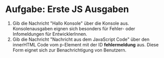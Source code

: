 # Aufgabe: Erste JS Ausgaben

1. Gib die Nachricht "Hallo Konsole" über die Konsole aus. Konsolenausgaben eignen sich besonders für Fehler- oder Infomeldungen für EntwicklerInnen.
2. Gib die Nachricht "Nachricht aus dem JavaScript Code" über den innerHTML Code vom p-Element mit der ID **fehlermeldung** aus. Diese Form eignet sich zur Benachrichtigung von Benutzern.